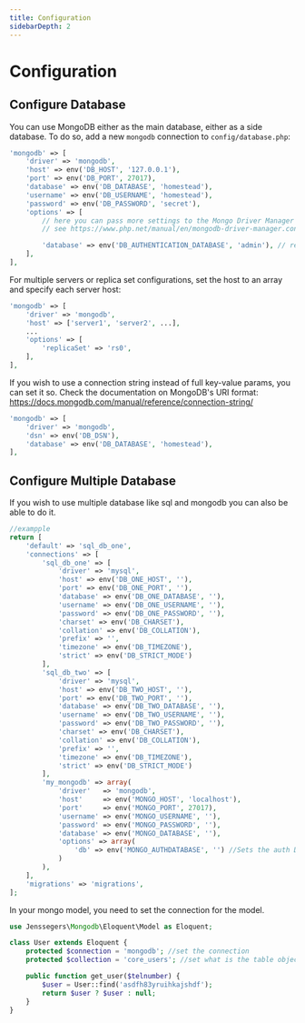 ```yaml
---
title: Configuration
sidebarDepth: 2
---
```

# Configuration

## Configure Database
You can use MongoDB either as the main database, either as a side database. To do so, add a new `mongodb` connection to `config/database.php`:

```php
'mongodb' => [
    'driver' => 'mongodb',
    'host' => env('DB_HOST', '127.0.0.1'),
    'port' => env('DB_PORT', 27017),
    'database' => env('DB_DATABASE', 'homestead'),
    'username' => env('DB_USERNAME', 'homestead'),
    'password' => env('DB_PASSWORD', 'secret'),
    'options' => [
        // here you can pass more settings to the Mongo Driver Manager
        // see https://www.php.net/manual/en/mongodb-driver-manager.construct.php under "Uri Options" for a list of complete parameters that you can use

        'database' => env('DB_AUTHENTICATION_DATABASE', 'admin'), // required with Mongo 3+
    ],
],
```

For multiple servers or replica set configurations, set the host to an array and specify each server host:

```php
'mongodb' => [
    'driver' => 'mongodb',
    'host' => ['server1', 'server2', ...],
    ...
    'options' => [
        'replicaSet' => 'rs0',
    ],
],
```

If you wish to use a connection string instead of full key-value params, you can set it so. Check the documentation on MongoDB's URI format: https://docs.mongodb.com/manual/reference/connection-string/

```php
'mongodb' => [
    'driver' => 'mongodb',
    'dsn' => env('DB_DSN'),
    'database' => env('DB_DATABASE', 'homestead'),
],
```



## Configure Multiple Database
If you wish to use multiple database like sql and mongodb you can also be able to do it.
```php
//exampple
return [
    'default' => 'sql_db_one',
    'connections' => [
        'sql_db_one' => [
            'driver' => 'mysql',
            'host' => env('DB_ONE_HOST', ''),
            'port' => env('DB_ONE_PORT', ''),
            'database' => env('DB_ONE_DATABASE', ''),
            'username' => env('DB_ONE_USERNAME', ''),
            'password' => env('DB_ONE_PASSWORD', ''),
            'charset' => env('DB_CHARSET'),
            'collation' => env('DB_COLLATION'),
            'prefix' => '',
            'timezone' => env('DB_TIMEZONE'),
            'strict' => env('DB_STRICT_MODE')
        ],
        'sql_db_two' => [
            'driver' => 'mysql',
            'host' => env('DB_TWO_HOST', ''),
            'port' => env('DB_TWO_PORT', ''),
            'database' => env('DB_TWO_DATABASE', ''),
            'username' => env('DB_TWO_USERNAME', ''),
            'password' => env('DB_TWO_PASSWORD', ''),
            'charset' => env('DB_CHARSET'),
            'collation' => env('DB_COLLATION'),
            'prefix' => '',
            'timezone' => env('DB_TIMEZONE'),
            'strict' => env('DB_STRICT_MODE')
        ],
        'my_mongodb' => array(
            'driver'   => 'mongodb',
            'host'     => env('MONGO_HOST', 'localhost'),
            'port'     => env('MONGO_PORT', 27017),
            'username' => env('MONGO_USERNAME', ''),
            'password' => env('MONGO_PASSWORD', ''),
            'database' => env('MONGO_DATABASE', ''),
            'options' => array(
                'db' => env('MONGO_AUTHDATABASE', '') //Sets the auth DB
            )
        ),
    ],
    'migrations' => 'migrations',
];
```
In your mongo model, you need to set the connection for the model.
```php
use Jenssegers\Mongodb\Eloquent\Model as Eloquent;

class User extends Eloquent {
    protected $connection = 'mongodb'; //set the connection
    protected $collection = 'core_users'; //set what is the table object name

    public function get_user($telnumber) {
        $user = User::find('asdfh83yruihkajshdf');
        return $user ? $user : null;
    }
}
```